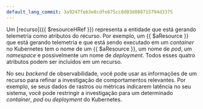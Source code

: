 ```yaml
---
default_lang_commit: 3a9247feb3e8cdfe675cc8d03d808715794d3375
---
```


Um [recurso]({{ $resourceHRef }}) representa a entidade que está gerando
telemetria como atributos do recurso. Por exemplo, um {{ $aResource }} que está
gerando telemetria e que está sendo executado em um _container_ no Kubernetes
tem o nome de um {{ $aResource }}, um nome de _pod_, um _namespace_ e
possivelmente um nome de _deployment_. Todos esses quatro atributos podem ser
incluídos em um recurso.

No seu _backend_ de observabilidade, você pode usar as informações de um recurso
para refinar a investigação de comportamentos relevantes. Por exemplo, se seus
dados de rastros ou métricas indicarem latência no seu sistema, você pode
restringir a investigação para um determinado _container_, _pod_ ou _deployment_
do Kubernetes.
